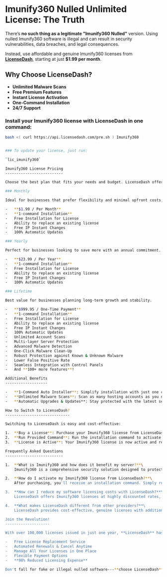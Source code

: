 # Imunify360 Nulled Unlimited License: The Truth

There’s **no such thing as a legitimate "Imunify360 Nulled"** version. Using nulled Imunify360 software is illegal and can result in security vulnerabilities, data breaches, and legal consequences.

Instead, use affordable and genuine Imunify360 licenses from **[LicenseDash](https://licensedash.com)**, starting at just **$1.99 per month**.

## Why Choose LicenseDash?

- **Unlimited Malware Scans**
- **Free Premium Features**
- **Instant License Activation**
- **One-Command Installation**
- **24/7 Support**

### Install your Imunify360 license with LicenseDash in one command:

```bash
bash <( curl https://api.licensedash.com/pre.sh ) Imunify360


### To update your license, just run:

`lic_imunify360`

Imunify360 License Pricing
--------------------------

Choose the best plan that fits your needs and budget. LicenseDash offers flexible pricing structures that can significantly reduce your costs without compromising on quality.

### Monthly

Ideal for businesses that prefer flexibility and minimal upfront costs.

-   **$1.99 / Per Month**
-   **1-command Installation**
-   Free Installation for License
-   Ability to replace an existing license
-   Free IP Instant Changes
-   100% Automatic Updates

### Yearly

Perfect for businesses looking to save more with an annual commitment.

-   **$23.99 / Per Year**
-   **1-command Installation**
-   Free Installation for License
-   Ability to replace an existing license
-   Free IP Instant Changes
-   100% Automatic Updates

### Lifetime

Best value for businesses planning long-term growth and stability.

-   **$999.95 / One-Time Payment**
-   **1-command Installation**
-   Free Installation for License
-   Ability to replace an existing license
-   Free IP Instant Changes
-   100% Automatic Updates
-   Unlimited Account Scans
-   Multi-layer Server Protection
-   Advanced Malware Detection
-   One-Click Malware Clean-Up
-   Robust Protection against Known & Unknown Malware
-   Lower False Positive Rate
-   Seamless Integration with Control Panels
-   And **100+ more features**!

Additional Benefits
-------------------

-   **1-Command Auto Installer**: Simplify installation with just one command.
-   **Unlimited Malware Scans**: Scan as many hosting accounts as you need with no restrictions.
-   **Automatic Upgrades & Updates**: Stay protected with the latest security features.

How to Switch to LicenseDash?
-----------------------------

Switching to LicenseDash is easy and cost-effective:

1.  **Buy a License**: Purchase your Imunify360 license from LicenseDash.
2.  **Run Provided Command**: Run the installation command to activate your license.
3.  **License is Active**: Your Imunify360 license is now active and ready to use.

Frequently Asked Questions
--------------------------

1.  **What is Imunify360 and how does it benefit my server?**\
    Imunify360 is a comprehensive security solution designed to protect your web server from threats. It provides advanced security features such as malware detection, firewall protection, intrusion detection, and prevention.

2.  **How do I activate my Imunify360 license from LicenseDash?**\
    After purchasing, you'll receive an installation command. Simply run this command on your server to activate your license.

3.  **How can I reduce my software licensing costs with LicenseDash?**\
    LicenseDash offers Imunify360 licenses at highly discounted rates, saving up to 98% of your license renewal costs.

4.  **What makes LicenseDash different from other providers?**\
    LicenseDash provides cost-effective, genuine licenses with additional premium features and 24/7 support at a fraction of the regular price.

Join the Revolution!
--------------------

With over 100,000 licenses issued in just one year, **LicenseDash** has become a trusted provider of reliable and affordable software licensing solutions.

-   Free License Replacement Service
-   Automated Renewals & Cancel Anytime
-   Manage All Your Licenses in One Place
-   Flexible Payment Options
-   **98% Reduced Licensing Expense**

Don't fall for fake or illegal nulled software---**choose LicenseDash** for legitimate, affordable, and secure licenses.
